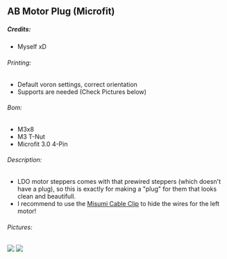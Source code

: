 ## AB Motor Plug (Microfit)
##### Credits:
- Myself xD

###### Printing:
- Default voron settings, correct orientation
- Supports are needed (Check Pictures below)

###### Bom:
- M3x8
- M3 T-Nut
- Microfit 3.0 4-Pin

###### Description:
- LDO motor steppers comes with that prewired steppers (which doesn't have a plug), so this is exactly for making a "plug" for them that looks clean and beautifull.
- I recommend to use the [Misumi Cable Clip](https://github.com/Ramalama2/Voron-2-Mods/tree/main/Misumi_Cable_Clip "Misumi Cable Clip") to hide the wires for the left motor!

###### Pictures:
![](https://github.com/Ramalama2/Voron-2-Mods/raw/main/AB_Plug_Microfit/Pic-Index.png)
![](https://github.com/Ramalama2/Voron-2-Mods/raw/main/AB_Plug_Microfit/AB_Connector_Plug_V2.1_Microfit.png)
